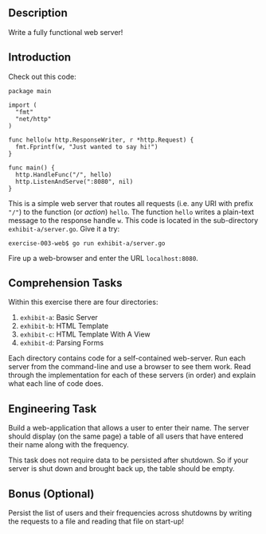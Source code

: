 ## Description
Write a fully functional web server!

## Introduction
Check out this code:

```
package main

import (
  "fmt"
  "net/http"
)

func hello(w http.ResponseWriter, r *http.Request) {
  fmt.Fprintf(w, "Just wanted to say hi!")
}

func main() {
  http.HandleFunc("/", hello)
  http.ListenAndServe(":8080", nil)
}
```

This is a simple web server that routes all requests (i.e. any URI with prefix `"/"`)
to the function (or _action_) `hello`. The function `hello` writes a plain-text
message to the response handle `w`. This code is located in the sub-directory
`exhibit-a/server.go`. Give it a try:

```
exercise-003-web$ go run exhibit-a/server.go
```
Fire up a web-browser and enter the URL `localhost:8080`.

## Comprehension Tasks
Within this exercise there are four directories:

1. `exhibit-a`: Basic Server
1. `exhibit-b`: HTML Template
1. `exhibit-c`: HTML Template With A View
1. `exhibit-d`: Parsing Forms

Each directory contains code for a self-contained web-server.
Run each server from the command-line and use a browser to see them work.
Read through the implementation for each of these servers (in order) and explain what each line of code does.

## Engineering Task

Build a web-application that allows a user to enter their name.
The server should display (on the same page) a table of all users
that have entered their name along with the frequency.

This task does not require data to be persisted after shutdown. So
if your server is shut down and brought back up, the table should
be empty.

## Bonus (Optional)

Persist the list of users and their frequencies across shutdowns by
writing the requests to a file and reading that file on start-up!
